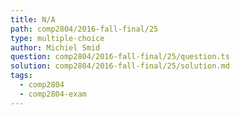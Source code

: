 ```yaml
---
title: N/A
path: comp2804/2016-fall-final/25
type: multiple-choice
author: Michiel Smid
question: comp2804/2016-fall-final/25/question.ts
solution: comp2804/2016-fall-final/25/solution.md
tags:
  - comp2804
  - comp2804-exam
---
```

